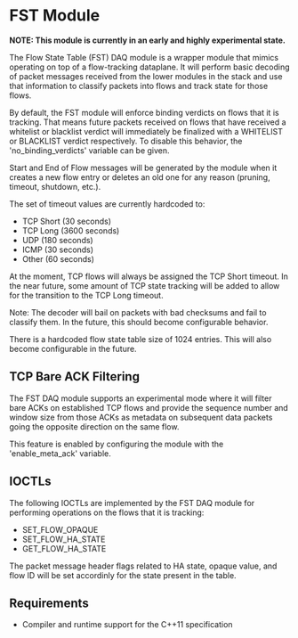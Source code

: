 FST Module
==========

**NOTE: This module is currently in an early and highly experimental state.**

The Flow State Table (FST) DAQ module is a wrapper module that mimics operating
on top of a flow-tracking dataplane.  It will perform basic decoding of packet
messages received from the lower modules in the stack and use that information
to classify packets into flows and track state for those flows.

By default, the FST module will enforce binding verdicts on flows that it is
tracking.  That means future packets received on flows that have received a
whitelist or blacklist verdict will immediately be finalized with a WHITELIST
or BLACKLIST verdict respectively.  To disable this behavior, the
'no_binding_verdicts' variable can be given.

Start and End of Flow messages will be generated by the module when it creates
a new flow entry or deletes an old one for any reason (pruning, timeout,
shutdown, etc.).

The set of timeout values are currently hardcoded to:

* TCP Short (30 seconds)
* TCP Long (3600 seconds)
* UDP (180 seconds)
* ICMP (30 seconds)
* Other (60 seconds)

At the moment, TCP flows will always be assigned the TCP Short timeout.  In the
near future, some amount of TCP state tracking will be added to allow for the
transition to the TCP Long timeout.

Note: The decoder will bail on packets with bad checksums and fail to classify
them.  In the future, this should become configurable behavior.

There is a hardcoded flow state table size of 1024 entries.  This will also
become configurable in the future.

TCP Bare ACK Filtering
------------------

The FST DAQ module supports an experimental mode where it will filter bare ACKs
on established TCP flows and provide the sequence number and window size from
those ACKs as metadata on subsequent data packets going the opposite direction
on the same flow.

This feature is enabled by configuring the module with the 'enable_meta_ack'
variable.

IOCTLs
------

The following IOCTLs are implemented by the FST DAQ module for performing
operations on the flows that it is tracking:

* SET_FLOW_OPAQUE
* SET_FLOW_HA_STATE
* GET_FLOW_HA_STATE

The packet message header flags related to HA state, opaque value, and flow ID
will be set accordinly for the state present in the table.

Requirements
------------
* Compiler and runtime support for the C++11 specification
